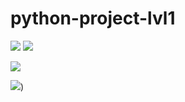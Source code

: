 # python-project-lvl1
<a href="https://codeclimate.com/github/codeclimate/codeclimate/maintainability">
<img src="https://api.codeclimate.com/v1/badges/a99a88d28ad37a79dbf6/maintainability" /></a>

<a href="https://codeclimate.com/github/codeclimate/codeclimate/test_coverage">
<img src="https://api.codeclimate.com/v1/badges/a99a88d28ad37a79dbf6/test_coverage" /></a>

<img src='https://travis-ci.org/xsl1px/python-project-lvl1.svg?branch=master'/></a>

<img src='https://img.shields.io/badge/style-wemake-000000.svg'/></a>)

